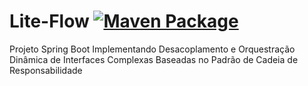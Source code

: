 # Lite-Flow [![Maven Package](https://github.com/jairosousa/Lite-Flow/actions/workflows/maven-publish.yml/badge.svg)](https://github.com/jairosousa/Lite-Flow/actions/workflows/maven-publish.yml)
Projeto Spring Boot Implementando Desacoplamento e Orquestração Dinâmica de Interfaces Complexas Baseadas no Padrão de Cadeia de Responsabilidade
